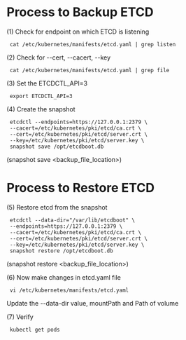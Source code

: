 # Process to Backup ETCD

(1) Check for endpoint on which ETCD is listening

     cat /etc/kubernetes/manifests/etcd.yaml | grep listen

(2) Check for --cert, --cacert, --key

     cat /etc/kubernetes/manifests/etcd.yaml | grep file

(3) Set the ETCDCTL_API=3

     export ETCDCTL_API=3

(4) Create the snapshot 

     etcdctl --endpoints=https://127.0.0.1:2379 \
     --cacert=/etc/kubernetes/pki/etcd/ca.crt \
     --cert=/etc/kubernetes/pki/etcd/server.crt \
     --key=/etc/kubernetes/pki/etcd/server.key \
     snapshot save /opt/etcdboot.db

   (snapshot save <backup_file_location>)   

# Process to Restore ETCD

(5) Restore etcd from the snapshot

     etcdctl --data-dir="/var/lib/etcdboot" \
     --endpoints=https://127.0.0.1:2379 \
     --cacert=/etc/kubernetes/pki/etcd/ca.crt \
     --cert=/etc/kubernetes/pki/etcd/server.crt \
     --key=/etc/kubernetes/pki/etcd/server.key \
     snapshot restore /opt/etcdboot.db

   (snapshot restore <backup_file_location>)    

(6) Now make changes in etcd.yaml file 

     vi /etc/kubernetes/manifests/etcd.yaml

Update the --data-dir value, mountPath and Path of volume 

(7) Verify 

     kubectl get pods


